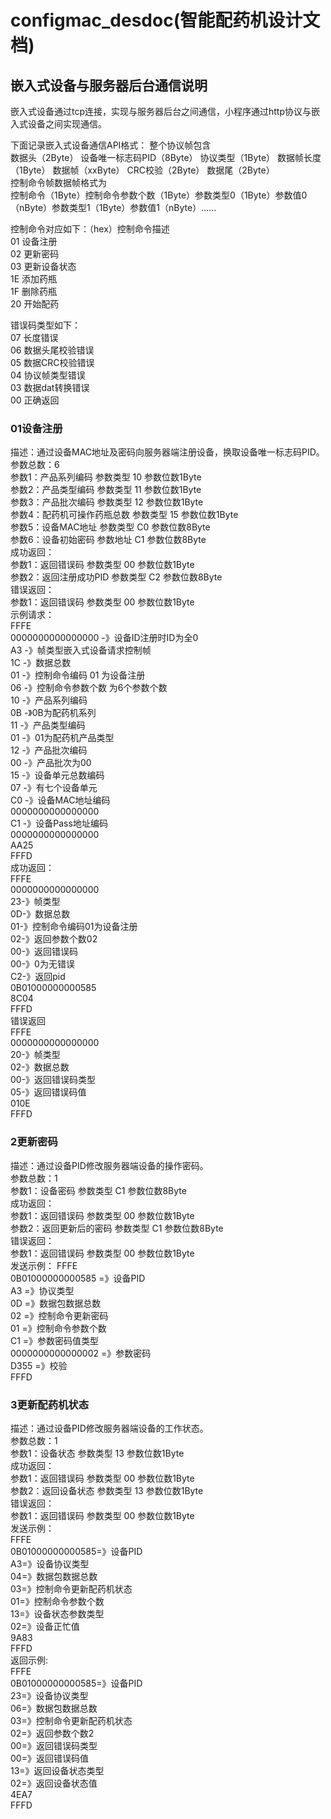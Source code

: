 # configmac_desdoc(智能配药机设计文档)
## 嵌入式设备与服务器后台通信说明
嵌入式设备通过tcp连接，实现与服务器后台之间通信，小程序通过http协议与嵌入式设备之间实现通信。

下面记录嵌入式设备通信API格式：
整个协议帧包含<br>数据头（2Byte） 设备唯一标志码PID（8Byte） 协议类型（1Byte） 数据帧长度（1Byte） 数据帧（xxByte） CRC校验（2Byte） 数据尾（2Byte）<br/>
控制命令帧数据帧格式为
<br>控制命令（1Byte）控制命令参数个数（1Byte）参数类型0（1Byte）参数值0（nByte）参数类型1（1Byte）参数值1（nByte）……<br/>

控制命令对应如下：（hex）控制命令描述<br/>
01 设备注册     
02 更新密码     
03 更新设备状态     
1E 添加药瓶     
1F 删除药瓶     
20 开始配药     

错误码类型如下：<br/>
07 长度错误       
06 数据头尾校验错误     
05 数据CRC校验错误      
04 协议帧类型错误      
03 数据dat转换错误      
00 正确返回     

### 01设备注册
描述：通过设备MAC地址及密码向服务器端注册设备，换取设备唯一标志码PID。<br/>
参数总数：6<br/>
参数1：产品系列编码 参数类型 10 参数位数1Byte <br/>
参数2：产品类型编码 参数类型 11 参数位数1Byte<br/>
参数3：产品批次编码 参数类型 12 参数位数1Byte<br/>
参数4：配药机可操作药瓶总数 参数类型 15 参数位数1Byte<br/>
参数5：设备MAC地址 参数类型 C0 参数位数8Byte<br/>
参数6：设备初始密码 参数地址 C1 参数位数8Byte<br/>
成功返回：<br/>
参数1：返回错误码 参数类型 00 参数位数1Byte<br/>
参数2：返回注册成功PID 参数类型 C2 参数位数8Byte<br/>
错误返回：<br/>
参数1：返回错误码 参数类型 00 参数位数1Byte<br/>
示例请求：<br/>
FFFE<br/>
0000000000000000 -》设备ID注册时ID为全0<br/>
A3 -》帧类型嵌入式设备请求控制帧<br/>
1C -》数据总数<br/>
01 -》控制命令编码 01 为设备注册<br/>
06 -》控制命令参数个数 为6个参数个数<br/>
10 -》产品系列编码<br/>
0B -》0B为配药机系列<br/>
11 -》产品类型编码<br/>
01 -》01为配药机产品类型<br/>
12 -》产品批次编码<br/>
00 -》产品批次为00<br/>
15 -》设备单元总数编码<br/>
07 -》有七个设备单元<br/>
C0 -》设备MAC地址编码<br/>
0000000000000000<br/>
C1 -》设备Pass地址编码<br/>
0000000000000000<br/>
AA25<br/>
FFFD<br/>
成功返回：<br/>
FFFE<br/>
0000000000000000<br/>
23-》帧类型<br/>
0D-》数据总数<br/>
01-》控制命令编码01为设备注册<br/>
02-》返回参数个数02<br/>
00-》返回错误码<br/>
00-》0为无错误<br/>
C2-》返回pid<br/>
0B01000000000585<br/>
8C04<br/>
FFFD<br/>
错误返回<br/>
FFFE <br/>
0000000000000000<br/>
20-》帧类型<br/>
02-》数据总数<br/>
00-》返回错误码类型<br/>
05-》返回错误码值<br/>
010E<br/> 
FFFD<br/>
### 2更新密码
描述：通过设备PID修改服务器端设备的操作密码。<br/>
参数总数：1<br/>
参数1：设备密码 参数类型 C1 参数位数8Byte <br/>
成功返回：<br/>
参数1：返回错误码 参数类型 00 参数位数1Byte<br/>
参数2：返回更新后的密码 参数类型 C1 参数位数8Byte<br/>
错误返回：<br/>
参数1：返回错误码 参数类型 00 参数位数1Byte<br/>
发送示例：
FFFE<br/>
0B01000000000585 =》设备PID<br/>
A3 =》协议类型<br/>
0D =》数据包数据总数<br/>
02 =》控制命令更新密码<br/>
01 =》控制命令参数个数<br/>
C1 =》参数密码值类型<br/>
0000000000000002 =》参数密码<br/>
D355 =》校验<br/>
FFFD<br/>
### 3更新配药机状态
描述：通过设备PID修改服务器端设备的工作状态。<br/>
参数总数：1<br/>
参数1：设备状态 参数类型 13 参数位数1Byte <br/>
成功返回：<br/>
参数1：返回错误码 参数类型 00 参数位数1Byte<br/>
参数2：返回设备状态 参数类型 13 参数位数1Byte <br/>
错误返回：<br/>
参数1：返回错误码 参数类型 00 参数位数1Byte<br/>
发送示例：<br/>
FFFE<br/>
0B01000000000585=》设备PID<br/>
A3=》设备协议类型<br/>
04=》数据包数据总数<br/>
03=》控制命令更新配药机状态<br/>
01=》控制命令参数个数<br/>
13=》设备状态参数类型<br/>
02=》设备正忙值<br/>
9A83<br/>
FFFD<br/>
返回示例:<br/>
FFFE<br/>
0B01000000000585=》设备PID<br/>
23=》设备协议类型<br/>
06=》数据包数据总数<br/>
03=》控制命令更新配药机状态<br/>
02=》返回参数个数2<br/>
00=》返回错误码类型<br/>
00=》返回错误码值<br/>
13=》返回设备状态类型<br/>
02=》返回设备状态值<br/>
4EA7<br/>
FFFD<br/>
